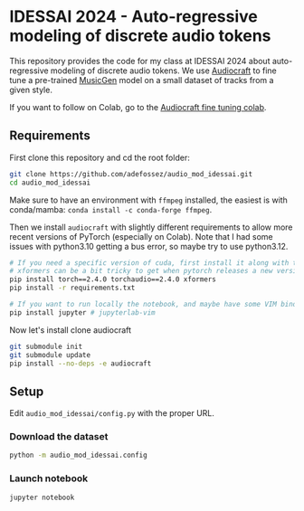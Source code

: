 # IDESSAI 2024 - Auto-regressive modeling of discrete audio tokens

This repository provides the code for my class at IDESSAI 2024 about auto-regressive modeling of discrete
audio tokens. We use [Audiocraft](https://github.com/facebookresearch/audiocraft) to fine tune a pre-trained
[MusicGen](https://arxiv.org/abs/2306.05284) model on a small dataset of tracks from a given style.

If you want to follow on Colab, go to the [Audiocraft fine tuning colab](https://colab.research.google.com/drive/11z1M4Dvnpf06qarpFVlQv-e071xKQLQ4?usp=sharing).

## Requirements

First clone this repository and cd the root folder:
```bash
git clone https://github.com/adefossez/audio_mod_idessai.git
cd audio_mod_idessai
```

Make sure to have an environment with `ffmpeg` installed, the easiest is with
conda/mamba: `conda install -c conda-forge ffmpeg`.

Then we install `audiocraft` with slightly
different requirements to allow more recent versions of PyTorch (especially on Colab).
Note that I had some issues with python3.10 getting a bus error, so maybe try to use python3.12.

```bash
# If you need a specific version of cuda, first install it along with torchaudio, for instance
# xformers can be a bit tricky to get when pytorch releases a new version, so we pin 2.4.0.
pip install torch==2.4.0 torchaudio==2.4.0 xformers
pip install -r requirements.txt

# If you want to run locally the notebook, and maybe have some VIM binding ;)
pip install jupyter # jupyterlab-vim
```

Now let's install clone audiocraft
```bash
git submodule init
git submodule update
pip install --no-deps -e audiocraft
```


## Setup

Edit `audio_mod_idessai/config.py` with the proper URL.

### Download the dataset

```bash
python -m audio_mod_idessai.config
```

### Launch notebook

```bash
jupyter notebook
```
